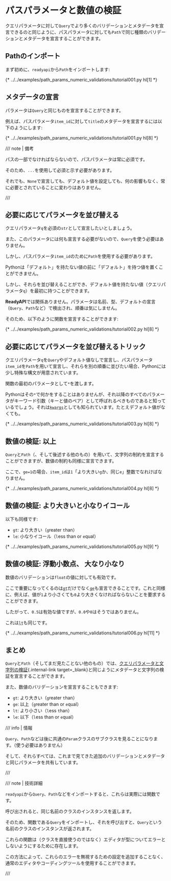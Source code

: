 # パスパラメータと数値の検証

クエリパラメータに対して`Query`でより多くのバリデーションとメタデータを宣言できるのと同じように、パスパラメータに対しても`Path`で同じ種類のバリデーションとメタデータを宣言することができます。

## Pathのインポート

まず初めに、`readyapi`から`Path`をインポートします:

{* ../../examples/path_params_numeric_validations/tutorial001.py hl[1] *}

## メタデータの宣言

パラメータは`Query`と同じものを宣言することができます。

例えば、パスパラメータ`item_id`に対して`title`のメタデータを宣言するには以下のようにします:

{* ../../examples/path_params_numeric_validations/tutorial001.py hl[8] *}

/// note | 備考

パスの一部でなければならないので、パスパラメータは常に必須です。

そのため、`...`を使用して必須と示す必要があります。

それでも、`None`で宣言しても、デフォルト値を設定しても、何の影響もなく、常に必要とされていることに変わりはありません。

///

## 必要に応じてパラメータを並び替える

クエリパラメータ`q`を必須の`str`として宣言したいとしましょう。

また、このパラメータには何も宣言する必要がないので、`Query`を使う必要はありません。

しかし、パスパラメータ`item_id`のために`Path`を使用する必要があります。

Pythonは「デフォルト」を持たない値の前に「デフォルト」を持つ値を置くことができません。

しかし、それらを並び替えることができ、デフォルト値を持たない値（クエリパラメータ`q`）を最初に持つことができます。

**ReadyAPI**では関係ありません。パラメータは名前、型、デフォルトの宣言（`Query`、`Path`など）で検出され、順番は気にしません。

そのため、以下のように関数を宣言することができます:

{* ../../examples/path_params_numeric_validations/tutorial002.py hl[8] *}

## 必要に応じてパラメータを並び替えるトリック

クエリパラメータ`q`を`Query`やデフォルト値なしで宣言し、パスパラメータ`item_id`を`Path`を用いて宣言し、それらを別の順番に並びたい場合、Pythonには少し特殊な構文が用意されています。

関数の最初のパラメータとして`*`を渡します。

Pythonはその`*`で何かをすることはありませんが、それ以降のすべてのパラメータがキーワード引数（キーと値のペア）として呼ばれるべきものであると知っているでしょう。それは<abbr title="From: K-ey W-ord Arg-uments"><code>kwargs</code></abbr>としても知られています。たとえデフォルト値がなくても。

{* ../../examples/path_params_numeric_validations/tutorial003.py hl[8] *}

## 数値の検証: 以上

`Query`と`Path`（、そして後述する他のもの）を用いて、文字列の制約を宣言することができますが、数値の制約も同様に宣言できます。

ここで、`ge=1`の場合、`item_id`は`1`「より大きい`g`か、同じ`e`」整数でなれけばなりません。

{* ../../examples/path_params_numeric_validations/tutorial004.py hl[8] *}

## 数値の検証: より大きいと小なりイコール

以下も同様です:

* `gt`: より大きい（`g`reater `t`han）
* `le`: 小なりイコール（`l`ess than or `e`qual）

{* ../../examples/path_params_numeric_validations/tutorial005.py hl[9] *}

## 数値の検証: 浮動小数点、 大なり小なり

数値のバリデーションは`float`の値に対しても有効です。

ここで重要になってくるのは<abbr title="より大きい"><code>gt</code></abbr>だけでなく<abbr title="以下"><code>ge</code></abbr>も宣言できることです。これと同様に、例えば、値が`1`より小さくても`0`より大きくなければならないことを要求することができます。

したがって、`0.5`は有効な値ですが、`0.0`や`0`はそうではありません。

これは<abbr title="未満"><code>lt</code></abbr>も同じです。

{* ../../examples/path_params_numeric_validations/tutorial006.py hl[11] *}

## まとめ

`Query`と`Path`（そしてまだ見たことない他のもの）では、[クエリパラメータと文字列の検証](query-params-str-validations.md){.internal-link target=_blank}と同じようにメタデータと文字列の検証を宣言することができます。

また、数値のバリデーションを宣言することもできます:

* `gt`: より大きい（`g`reater `t`han）
* `ge`: 以上（`g`reater than or `e`qual）
* `lt`: より小さい（`l`ess `t`han）
* `le`: 以下（`l`ess than or `e`qual）

/// info | 情報

`Query`、`Path`などは後に共通の`Param`クラスのサブクラスを見ることになります。（使う必要はありません）

そして、それらすべては、これまで見てきた追加のバリデーションとメタデータと同じパラメータを共有しています。

///

/// note | 技術詳細

`readyapi`から`Query`、`Path`などをインポートすると、これらは実際には関数です。

呼び出されると、同じ名前のクラスのインスタンスを返します。

そのため、関数である`Query`をインポートし、それを呼び出すと、`Query`という名前のクラスのインスタンスが返されます。

これらの関数は（クラスを直接使うのではなく）エディタが型についてエラーとしないようにするために存在します。

この方法によって、これらのエラーを無視するための設定を追加することなく、通常のエディタやコーディングツールを使用することができます。

///
